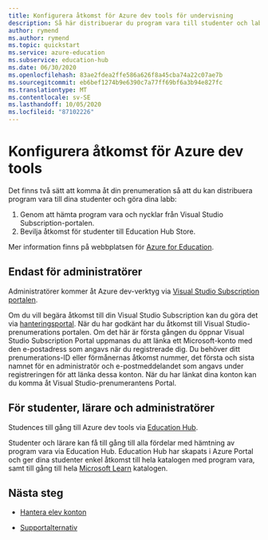```yaml
---
title: Konfigurera åtkomst för Azure dev tools för undervisning
description: Så här distribuerar du program vara till studenter och labb.
author: rymend
ms.author: rymend
ms.topic: quickstart
ms.service: azure-education
ms.subservice: education-hub
ms.date: 06/30/2020
ms.openlocfilehash: 83ae2fdea2ffe586a626f8a45cba74a22c07ae7b
ms.sourcegitcommit: eb6bef1274b9e6390c7a77ff69bf6a3b94e827fc
ms.translationtype: MT
ms.contentlocale: sv-SE
ms.lasthandoff: 10/05/2020
ms.locfileid: "87102226"
---
```

# <a name="setting-up-access-for-azure-dev-tools"></a>Konfigurera åtkomst för Azure dev tools

Det finns två sätt att komma åt din prenumeration så att du kan distribuera program vara till dina studenter och göra dina labb:
1. Genom att hämta program vara och nycklar från Visual Studio Subscription-portalen.
1. Bevilja åtkomst för studenter till Education Hub Store.

Mer information finns på webbplatsen för [Azure for Education](https://azureforeducation.microsoft.com).

## <a name="for-administrators-only"></a>Endast för administratörer  
Administratörer kommer åt Azure dev-verktyg via [Visual Studio Subscription portalen](https://my.visualstudio.com/).

Om du vill begära åtkomst till din Visual Studio Subscription kan du göra det via [hanteringsportal](https://azureforeducation.microsoft.com/account/Subscriptions). När du har godkänt har du åtkomst till Visual Studio-prenumerations portalen. Om det här är första gången du öppnar Visual Studio Subscription Portal uppmanas du att länka ett Microsoft-konto med den e-postadress som angavs när du registrerade dig. Du behöver ditt prenumerations-ID eller förmånernas åtkomst nummer, det första och sista namnet för en administratör och e-postmeddelandet som angavs under registreringen för att länka dessa konton. När du har länkat dina konton kan du komma åt Visual Studio-prenumerantens Portal.

## <a name="for-students-faculty-and-administrators"></a>För studenter, lärare och administratörer
Studences till gång till Azure dev tools via [Education Hub](https://aka.ms/devtoolsforteaching).

Studenter och lärare kan få till gång till alla fördelar med hämtning av program vara via Education Hub. Education Hub har skapats i Azure Portal och ger dina studenter enkel åtkomst till hela katalogen med program vara, samt till gång till hela [Microsoft Learn](https://docs.microsoft.com/learn/) katalogen.

## <a name="next-steps"></a>Nästa steg
- [Hantera elev konton](manage-students.md)

- [Supportalternativ](program-support.md)
